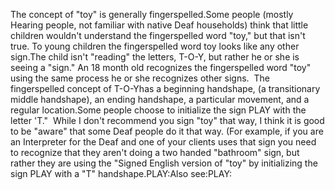 The concept of "toy" is generally fingerspelled.Some people (mostly Hearing people, not familiar with native Deaf 
	households) think that little children wouldn't understand the fingerspelled 
	word "toy," but that isn't true. To young children the fingerspelled word 
	toy looks like any other sign.The child isn't "reading" the letters, T-O-Y, but rather he or she is 
	seeing a "sign." An 18 month old recognizes the fingerspelled word "toy" 
	using the same process he or she recognizes other signs.  The 
	fingerspelled concept of T-O-Yhas a beginning handshape, (a 
	transitionary middle handshape), an ending handshape, a particular movement, 
	and a regular location.Some people choose to initialize the sign PLAY with the letter 'T."  
	While I don't recommend you sign "toy" that way, I think it is good to be 
	"aware" that some Deaf people do it that way. (For example, if you are an 
	Interpreter for the Deaf and one of your clients uses that sign you need to 
	recognize that they aren't doing a two handed "bathroom" sign, but rather 
	they are using the "Signed English version of "toy" by initializing the sign 
	PLAY with a "T" handshape.PLAY:Also see:PLAY: